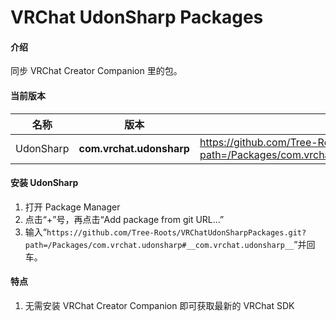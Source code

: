 # VRChat UdonSharp Packages

#### 介绍

同步 VRChat Creator Companion 里的包。

#### 当前版本

| 名称      | 版本  | 克隆 URL                                                                                |
| --------- | ----- | --------------------------------------------------------------------------------------- |
| UdonSharp | __com.vrchat.udonsharp__ | https://github.com/Tree-Roots/VRChatUdonSharpPackages.git?path=/Packages/com.vrchat.udonsharp#__com.vrchat.udonsharp__ |

#### 安装 UdonSharp

1. 打开 Package Manager
2. 点击“+”号，再点击“Add package from git URL...”
3. 输入“`https://github.com/Tree-Roots/VRChatUdonSharpPackages.git?path=/Packages/com.vrchat.udonsharp#__com.vrchat.udonsharp__`”并回车。

#### 特点

1. 无需安装 VRChat Creator Companion 即可获取最新的 VRChat SDK
